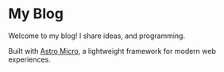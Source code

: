 # My Blog

Welcome to my blog! I share ideas, and programming.

Built with [Astro Micro](https://github.com/trevortylerlee/astro-micro), a lightweight framework for modern web experiences.
